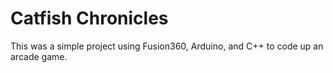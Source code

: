 # Catfish Chronicles

This was a simple project using Fusion360, Arduino, and C++ to code up an arcade game.
